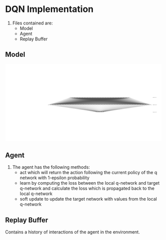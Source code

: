 # DQN Implementation

1. Files contained are:
     * Model 
     * Agent
     * Replay Buffer

## Model
![Alt text](images/nn.svg)

## Agent
1. The agent has the following methods:
    * act which will return the action following the current policy of the q network with 1-epsilon probability
    * learn by computing the loss between the local q-network and target q-network and calculate the loss which is 
      propagated back to the local q-network
    * soft update to update the target network with values from the local q-network
## Replay Buffer
Contains a history of interactions of the agent in the environment.